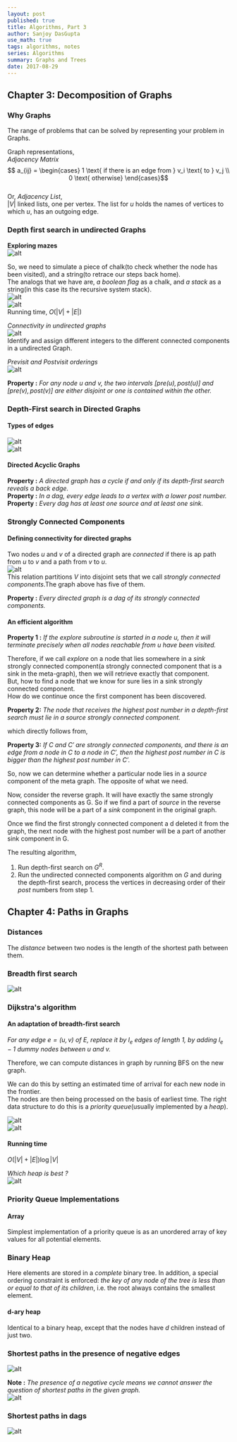 ```yaml
---
layout: post
published: true
title: Algorithms, Part 3
author: Sanjoy DasGupta
use_math: true
tags: algorithms, notes
series: Algorithms
summary: Graphs and Trees
date: 2017-08-29
---
```


## Chapter 3: Decomposition of Graphs

### Why Graphs
The range of problems that can be solved by representing your problem in Graphs.

Graph representations,   
*Adjacency Matrix*   
$$ a_{ij} = \begin{cases} 1 \text{ if there is an edge from } v_i \text{ to } v_j \\ 0 \text{ otherwise} \end{cases}$$   
Or, *Adjacency List*,   
$|V|$ linked lists, one per vertex. The list for *u* holds the names of vertices to which *u*, has an outgoing edge. 

### Depth first search in undirected Graphs   
**Exploring mazes**   
![alt](/images/algdg/3_maze.png)   

So, we need to simulate a piece of chalk(to check whether the node has been visited), and a string(to retrace our steps back home).   
The analogs that we have are, *a boolean flag* as a chalk, and *a stack* as a string(in this case its the recursive system stack).   
![alt](/images/algdg/3_maze2.png)   
![alt](/images/algdg/3_dfs.png)   
Running time, $O(|V| + |E|)$

*Connectivity in undirected graphs*   
![alt](/images/algdg/3_cc.png)   
Identify and assign different integers to the different connected components in a undirected Graph.   

*Previsit and Postvisit orderings*   
![alt](/images/algdg/3_previsit.png)   

**Property :** *For any node $u$ and $v$, the two intervals $[pre(u), post(u)]$ and $[pre(v), post(v)]$ are either disjoint or one is contained within the other.*   

### Depth-First search in Directed Graphs   
#### Types of edges   
![alt](/images/algdg/3_edges.png)   
![alt](/images/algdg/3_edges2.png)   

#### Directed Acyclic Graphs   
**Property :** *A directed graph has a cycle if and only if its depth-first search reveals a back edge.*   
**Property :** *In a dag, every edge leads to a vertex with a lower $post$ number.*   
**Property :** *Every dag has at least one source and at least one sink.*   

### Strongly Connected Components   
#### Defining connectivity for directed graphs  
Two nodes *u* and *v* of a directed graph are *connected* if there is ap path from *u* to *v* and a path from *v* to *u*.   
![alt](/images/algdg/3_dag.png)   
This relation partitions *V* into disjoint sets that we call *strongly connected components*.The graph above has five of them.   

**Property :** *Every directed graph is a dag of its strongly connected components.*   

#### An efficient algorithm   
**Property 1 :** *If the $explore$ subroutine is started in a node $u$, then it will terminate precisely when all nodes reachable from $u$ have been visited.*   

Therefore, if we call *explore* on a node that lies somewhere in a *sink* strongly connected component(a strongly connected component that is a sink in the meta-graph), then we will retrieve exactly that component.   
But, how to find a node that we know for sure lies in a sink strongly connected component.   
How do we continue once the first component has been discovered.   

**Property 2:** *The node that receives the highest $post$ number in a depth-first search must lie in a source strongly connected component.*   

which directly follows from,   

**Property 3:** *If $C$ and $C'$ are strongly connected components, and there is an edge from a node in $C$ to a node in $C'$, then the highest $post$ number in $C$ is bigger than the highest $post$ number in $C'$.*   

So, now we can determine whether a particular node lies in a *source* component of the meta graph. The opposite of what we need.   

Now, consider the reverse graph. It will have exactly the same strongly connected components as G. So if we find a part of *source* in the reverse graph, this node will be a part of a *sink* component in the original graph.   

Once we find the first strongly connected component a d deleted it from the graph, the next node with the highest post number will be a part of another sink component in G.   

The resulting algorithm,   
1. Run depth-first search on $G^R$.   
2. Run the undirected connected components algorithm on $G$ and during the depth-first search, process the vertices in decreasing order of their *post* numbers from step 1.

## Chapter 4: Paths in Graphs   
### Distances 
The *distance* between two nodes is the length of the shortest path between them.   

### Breadth first search   
![alt](/images/algdg/4_breadth.png)   
 
### Dijkstra's algorithm   
#### An adaptation of breadth-first search   
*For any edge $e = (u,v) \text{ of } E$, replace it by $l_e$ edges of length 1, by adding $l_e - 1$ dummy nodes between $u$ and $v$.*   

Therefore, we can compute distances in graph by running BFS on the new graph.   

We can do this by setting an estimated time of arrival for each new node in the frontier.   
The nodes are then  being processed on the basis of earliest time. The right data structure to do this is a *priority queue*(usually implemented by a *heap*).   

![alt](/images/algdg/4_dijkstra.png)   
![alt](/images/algdg/4_dijkstra2.png)   

#### Running time   
$O(|V| + |E|)\log|V|$   

*Which heap is best ?*   
![alt](/images/algdg/4_heap.png)   

### Priority Queue Implementations   

#### Array   
Simplest implementation of a priority queue is as an unordered array of key values for all potential elements.   

### Binary Heap   
Here elements are stored in a *complete* binary tree. In addition, a special ordering constraint
is enforced: *the key of any node of the tree is less than or equal to that of its children*, i.e. 
the root always contains the smallest element.   

#### d-ary heap   
Identical to a binary heap, except that the nodes have *d* children instead of just two.

### Shortest paths in the presence of negative edges   
![alt](/images/algdg/4_neg.png)   

**Note :** *The presence of a negative cycle means we cannot answer the question of shortest paths in the given graph.*   
![alt](/images/algdg/4_bell.png)   

### Shortest paths in dags   
![alt](/images/algdg/4_dags.png)   




























